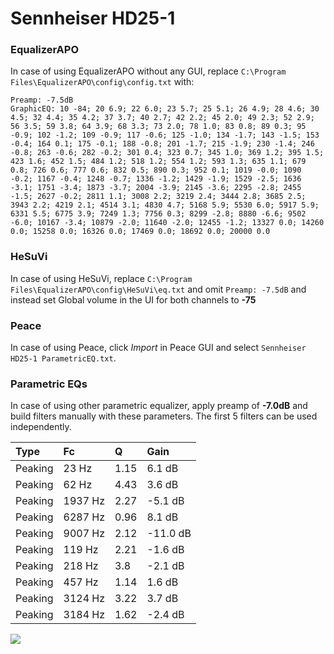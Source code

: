 # Sennheiser HD25-1

### EqualizerAPO
In case of using EqualizerAPO without any GUI, replace `C:\Program Files\EqualizerAPO\config\config.txt`
with:
```
Preamp: -7.5dB
GraphicEQ: 10 -84; 20 6.9; 22 6.0; 23 5.7; 25 5.1; 26 4.9; 28 4.6; 30 4.5; 32 4.4; 35 4.2; 37 3.7; 40 2.7; 42 2.2; 45 2.0; 49 2.3; 52 2.9; 56 3.5; 59 3.8; 64 3.9; 68 3.3; 73 2.0; 78 1.0; 83 0.8; 89 0.3; 95 -0.9; 102 -1.2; 109 -0.9; 117 -0.6; 125 -1.0; 134 -1.7; 143 -1.5; 153 -0.4; 164 0.1; 175 -0.1; 188 -0.8; 201 -1.7; 215 -1.9; 230 -1.4; 246 -0.8; 263 -0.6; 282 -0.2; 301 0.4; 323 0.7; 345 1.0; 369 1.2; 395 1.5; 423 1.6; 452 1.5; 484 1.2; 518 1.2; 554 1.2; 593 1.3; 635 1.1; 679 0.8; 726 0.6; 777 0.6; 832 0.5; 890 0.3; 952 0.1; 1019 -0.0; 1090 -0.2; 1167 -0.4; 1248 -0.7; 1336 -1.2; 1429 -1.9; 1529 -2.5; 1636 -3.1; 1751 -3.4; 1873 -3.7; 2004 -3.9; 2145 -3.6; 2295 -2.8; 2455 -1.5; 2627 -0.2; 2811 1.1; 3008 2.2; 3219 2.4; 3444 2.8; 3685 2.5; 3943 2.2; 4219 2.1; 4514 3.1; 4830 4.7; 5168 5.9; 5530 6.0; 5917 5.9; 6331 5.5; 6775 3.9; 7249 1.3; 7756 0.3; 8299 -2.8; 8880 -6.6; 9502 -6.0; 10167 -3.4; 10879 -2.0; 11640 -2.0; 12455 -1.2; 13327 0.0; 14260 0.0; 15258 0.0; 16326 0.0; 17469 0.0; 18692 0.0; 20000 0.0
```

### HeSuVi
In case of using HeSuVi, replace `C:\Program Files\EqualizerAPO\config\HeSuVi\eq.txt` and omit `Preamp:
-7.5dB` and instead set Global volume in the UI for both channels to **-75**

### Peace
In case of using Peace, click *Import* in Peace GUI and select `Sennheiser HD25-1 ParametricEQ.txt`.

### Parametric EQs
In case of using other parametric equalizer, apply preamp of **-7.0dB** and build filters manually with
these parameters. The first 5 filters can be used independently.

| Type    | Fc      |    Q | Gain     |
|:--------|:--------|:-----|:---------|
| Peaking | 23 Hz   | 1.15 | 6.1 dB   |
| Peaking | 62 Hz   | 4.43 | 3.6 dB   |
| Peaking | 1937 Hz | 2.27 | -5.1 dB  |
| Peaking | 6287 Hz | 0.96 | 8.1 dB   |
| Peaking | 9007 Hz | 2.12 | -11.0 dB |
| Peaking | 119 Hz  | 2.21 | -1.6 dB  |
| Peaking | 218 Hz  | 3.8  | -2.1 dB  |
| Peaking | 457 Hz  | 1.14 | 1.6 dB   |
| Peaking | 3124 Hz | 3.22 | 3.7 dB   |
| Peaking | 3184 Hz | 1.62 | -2.4 dB  |

![](https://raw.githubusercontent.com/jaakkopasanen/AutoEq/master/results/headphonecom/sbaf-serious/Sennheiser%20HD25-1/Sennheiser%20HD25-1.png)